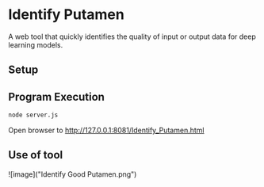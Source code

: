 # Identify Putamen

A web tool that quickly identifies the quality of input or output data for deep learning models.

## Setup

## Program Execution

```bash
node server.js
```

Open browser to http://127.0.0.1:8081/Identify_Putamen.html

## Use of tool

![image]("Identify Good Putamen.png")
